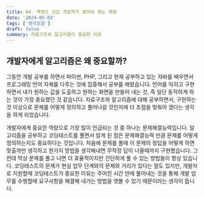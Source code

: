 ```yaml
---
title: 04. 백엔드 신입 개발자가 쌓아야 하는 역량
date: '2024-05-03'
tags: ['생각모음']
draft: false
summary: 자료구조와 알고리즘이 중요한 이유
---
```




## 개발자에게 알고리즘은 왜 중요할까?

그동안 개발 공부를 하면서 파이썬, PHP, 그리고 현재 공부하고 있는 자바를 배우면서 프로그래밍 언어 자체를 다루는 것에 집중해서 공부를 해왔습니다. 언어를 익히고 구현하면서 내가 원하는 값을 도출하고 원하는 화면을 만들어 내는 것, 즉 일단 동작하게 하는 것이 가장 중요했던 것 같습니다. 자료구조와 알고리즘에 대해 공부하면서, 구현하는것 이상으로 문제를 어떻게 정의하고 풀어나갈 것인지에 더 초점을 맞춰야 겠다는 생각을 하게 되었습니다.

개발자에게 중요한 역량으로 가장 많이 언급되는 것 중 하나는 문제해결능력입니다. 알고리즘을 공부하고 코딩테스트를 풀면서 알게 된 점은 문제해결능력 만큼 문제를 어떻게 정의하는지도 중요하다는 것입니다. 처음에 문제를 풀때 이 문제의 정답을 어떻게 하면 맞출까만 생각하고 한가지 방법을 생각해내면 무작정 답이 나올때까지 구현했습니다. 그런데 막상 문제를 풀고 나면 더 효율적이지만 간단하게 풀 수 있는 방법들이 항상 있습니다. 코딩테스트의 문제가 현실 업무 단계와의 문제와 거리가 있다는 말도 있지만, 개발자로 지원할때 코딩테스트가 중요한 이유는 주어진 시간 안에 풀어내는 것을 통해 개발 업무를 수행할때 요구사항을 해결해 내가는 방법을 엿볼 수 있기 때문이라는 생각이 듭니다.